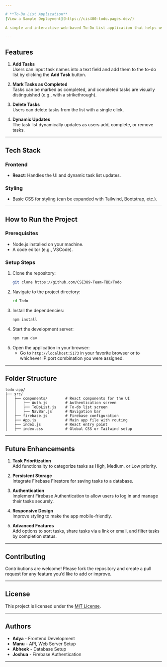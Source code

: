 ```yaml
---

# **To-Do List Application**
[View a Sample Deployment](https://cis400-todo.pages.dev/)

A simple and interactive web-based To-Do List application that helps users organize their tasks. Users can add, delete, and mark tasks as completed with a clean and responsive interface.

---
```


## **Features**

1. **Add Tasks**  
   Users can input task names into a text field and add them to the to-do list by clicking the **Add Task** button.

2. **Mark Tasks as Completed**  
   Tasks can be marked as completed, and completed tasks are visually distinguished (e.g., with a strikethrough).

3. **Delete Tasks**  
   Users can delete tasks from the list with a single click.

4. **Dynamic Updates**  
   The task list dynamically updates as users add, complete, or remove tasks.

---

## **Tech Stack**

### **Frontend**
- **React**: Handles the UI and dynamic task list updates.

### **Styling**
- Basic CSS for styling (can be expanded with Tailwind, Bootstrap, etc.).

---

## **How to Run the Project**

### **Prerequisites**
- Node.js installed on your machine.
- A code editor (e.g., VSCode).

### **Setup Steps**
1. Clone the repository:
   ```bash
   git clone https://github.com/CSE389-Team-TBD/Todo
   ```
2. Navigate to the project directory:
   ```bash
   cd Todo
   ```
3. Install the dependencies:
   ```bash
   npm install
   ```
4. Start the development server:
   ```bash
   npm run dev
   ```
5. Open the application in your browser:
   - Go to `http://localhost:5173` in your favorite browser or to whichever IP:port combination you were assigned.

---

## **Folder Structure**

```
todo-app/
├── src/
│   ├── components/        # React components for the UI
│   │   ├── Auth.js        # Authentication screen
│   │   ├── ToDoList.js    # To-do list screen
│   │   ├── NavBar.js      # Navigation bar
│   ├── firebase.js        # Firebase configuration
│   ├── App.js             # Main app file with routing
│   ├── index.js           # React entry point
│   ├── index.css          # Global CSS or Tailwind setup

```

---

## **Future Enhancements**

1. **Task Prioritization**  
   Add functionality to categorize tasks as High, Medium, or Low priority.

2. **Persistent Storage**  
   Integrate Firebase Firestore for saving tasks to a database.

3. **Authentication**  
   Implement Firebase Authentication to allow users to log in and manage their tasks securely.

4. **Responsive Design**  
   Improve styling to make the app mobile-friendly.

5. **Advanced Features**  
   Add options to sort tasks, share tasks via a link or email, and filter tasks by completion status.

---

## **Contributing**

Contributions are welcome! Please fork the repository and create a pull request for any feature you’d like to add or improve.

---

## **License**

This project is licensed under the [MIT License](LICENSE).

---

## **Authors**

- **Adya** - Frontend Development  
- **Manu** - API, Web Server Setup
- **Abheek** - Database Setup
- **Joshua** - Firebase Authentication  

---